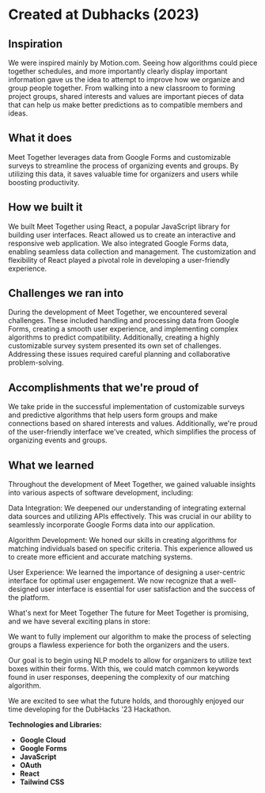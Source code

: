 # Created at Dubhacks (2023)

## Inspiration
We were inspired mainly by Motion.com. Seeing how algorithms could piece together schedules, and more importantly clearly display important information gave us the idea to attempt to improve how we organize and group people together. From walking into a new classroom to forming project groups, shared interests and values are important pieces of data that can help us make better predictions as to compatible members and ideas.

## What it does
Meet Together leverages data from Google Forms and customizable surveys to streamline the process of organizing events and groups. By utilizing this data, it saves valuable time for organizers and users while boosting productivity.

## How we built it
We built Meet Together using React, a popular JavaScript library for building user interfaces. React allowed us to create an interactive and responsive web application. We also integrated Google Forms data, enabling seamless data collection and management. The customization and flexibility of React played a pivotal role in developing a user-friendly experience.

## Challenges we ran into
During the development of Meet Together, we encountered several challenges. These included handling and processing data from Google Forms, creating a smooth user experience, and implementing complex algorithms to predict compatibility. Additionally, creating a highly customizable survey system presented its own set of challenges. Addressing these issues required careful planning and collaborative problem-solving.

## Accomplishments that we're proud of
We take pride in the successful implementation of customizable surveys and predictive algorithms that help users form groups and make connections based on shared interests and values. Additionally, we're proud of the user-friendly interface we've created, which simplifies the process of organizing events and groups.

## What we learned
Throughout the development of Meet Together, we gained valuable insights into various aspects of software development, including:

Data Integration: We deepened our understanding of integrating external data sources and utilizing APIs effectively. This was crucial in our ability to seamlessly incorporate Google Forms data into our application.

Algorithm Development: We honed our skills in creating algorithms for matching individuals based on specific criteria. This experience allowed us to create more efficient and accurate matching systems.

User Experience: We learned the importance of designing a user-centric interface for optimal user engagement. We now recognize that a well-designed user interface is essential for user satisfaction and the success of the platform.

What's next for Meet Together
The future for Meet Together is promising, and we have several exciting plans in store:

We want to fully implement our algorithm to make the process of selecting groups a flawless experience for both the organizers and the users.

Our goal is to begin using NLP models to allow for organizers to utilize text boxes within their forms. With this, we could match common keywords found in user responses, deepening the complexity of our matching algorithm.

We are excited to see what the future holds, and thoroughly enjoyed our time developing for the DubHacks '23 Hackathon.

**Technologies and Libraries:**
- **Google Cloud**
- **Google Forms**
- **JavaScript**
- **OAuth**
- **React**
- **Tailwind CSS**
